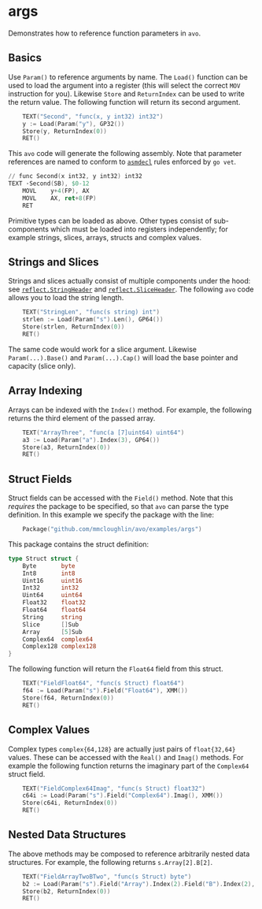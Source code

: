 # args

Demonstrates how to reference function parameters in `avo`.

## Basics

Use `Param()` to reference arguments by name. The `Load()` function can be used to load the argument into a register (this will select the correct `MOV` instruction for you). Likewise `Store` and `ReturnIndex` can be used to write the return value. The following function will return its second argument.

[embedmd]:# (asm.go go /.*TEXT.*Second/ /RET.*/)
```go
	TEXT("Second", "func(x, y int32) int32")
	y := Load(Param("y"), GP32())
	Store(y, ReturnIndex(0))
	RET()
```

This `avo` code will generate the following assembly. Note that parameter references are named to conform to [`asmdecl`](https://godoc.org/golang.org/x/tools/go/analysis/passes/asmdecl) rules enforced by `go vet`.

[embedmd]:# (args.s s /.*func Second/ /RET/)
```s
// func Second(x int32, y int32) int32
TEXT ·Second(SB), $0-12
	MOVL	y+4(FP), AX
	MOVL	AX, ret+8(FP)
	RET
```

Primitive types can be loaded as above. Other types consist of sub-components which must be loaded into registers independently; for example strings, slices, arrays, structs and complex values.

## Strings and Slices

Strings and slices actually consist of multiple components under the hood: see [`reflect.StringHeader`](https://golang.org/pkg/reflect/#StringHeader) and [`reflect.SliceHeader`](https://golang.org/pkg/reflect/#SliceHeader). The following `avo` code allows you to load the string length.

[embedmd]:# (asm.go go /.*TEXT.*StringLen/ /RET.*/)
```go
	TEXT("StringLen", "func(s string) int")
	strlen := Load(Param("s").Len(), GP64())
	Store(strlen, ReturnIndex(0))
	RET()
```

The same code would work for a slice argument. Likewise `Param(...).Base()` and `Param(...).Cap()` will load the base pointer and capacity (slice only).

## Array Indexing

Arrays can be indexed with the `Index()` method. For example, the following returns the third element of the passed array.

[embedmd]:# (asm.go go /.*TEXT.*ArrayThree/ /RET.*/)
```go
	TEXT("ArrayThree", "func(a [7]uint64) uint64")
	a3 := Load(Param("a").Index(3), GP64())
	Store(a3, ReturnIndex(0))
	RET()
```

## Struct Fields

Struct fields can be accessed with the `Field()` method. Note that this _requires_ the package to be specified, so that `avo` can parse the type definition. In this example we specify the package with the line:

[embedmd]:# (asm.go go /.*Package\(.*/)
```go
	Package("github.com/mmcloughlin/avo/examples/args")
```

This package contains the struct definition:

[embedmd]:# (args.go go /type Struct/ /^}/)
```go
type Struct struct {
	Byte       byte
	Int8       int8
	Uint16     uint16
	Int32      int32
	Uint64     uint64
	Float32    float32
	Float64    float64
	String     string
	Slice      []Sub
	Array      [5]Sub
	Complex64  complex64
	Complex128 complex128
}
```

The following function will return the `Float64` field from this struct.

[embedmd]:# (asm.go go /.*TEXT.*FieldFloat64/ /RET.*/)
```go
	TEXT("FieldFloat64", "func(s Struct) float64")
	f64 := Load(Param("s").Field("Float64"), XMM())
	Store(f64, ReturnIndex(0))
	RET()
```

## Complex Values

Complex types `complex{64,128}` are actually just pairs of `float{32,64}` values. These can be accessed with the `Real()` and `Imag()` methods. For example the following function returns the imaginary part of the `Complex64` struct field.

[embedmd]:# (asm.go go /.*TEXT.*FieldComplex64Imag/ /RET.*/)
```go
	TEXT("FieldComplex64Imag", "func(s Struct) float32")
	c64i := Load(Param("s").Field("Complex64").Imag(), XMM())
	Store(c64i, ReturnIndex(0))
	RET()
```

## Nested Data Structures

The above methods may be composed to reference arbitrarily nested data structures. For example, the following returns `s.Array[2].B[2]`.

[embedmd]:# (asm.go go /.*TEXT.*FieldArrayTwoBTwo/ /RET.*/)
```go
	TEXT("FieldArrayTwoBTwo", "func(s Struct) byte")
	b2 := Load(Param("s").Field("Array").Index(2).Field("B").Index(2), GP8())
	Store(b2, ReturnIndex(0))
	RET()
```
